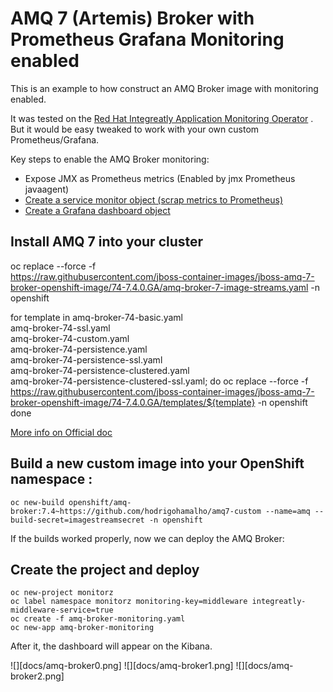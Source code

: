 # AMQ 7 (Artemis) Broker with Prometheus Grafana Monitoring enabled

This is an example to how construct an AMQ Broker image with monitoring enabled. 

It was tested on the [Red Hat Integreatly Application Monitoring Operator](https://github.com/integr8ly/application-monitoring-operator) . But it would be easy tweaked to work with your own custom Prometheus/Grafana.

Key steps to enable the AMQ Broker monitoring:

* Expose JMX as Prometheus metrics (Enabled by jmx Prometheus javaagent)
* [Create a service monitor object (scrap metrics to Prometheus)](./service-monitor.yaml)
* [Create a Grafana dashboard object](./grafana-dashboard.yaml)

## Install AMQ 7 into your cluster

oc replace --force  -f \
https://raw.githubusercontent.com/jboss-container-images/jboss-amq-7-broker-openshift-image/74-7.4.0.GA/amq-broker-7-image-streams.yaml -n openshift

for template in amq-broker-74-basic.yaml \
amq-broker-74-ssl.yaml \
amq-broker-74-custom.yaml \
amq-broker-74-persistence.yaml \
amq-broker-74-persistence-ssl.yaml \
amq-broker-74-persistence-clustered.yaml \
amq-broker-74-persistence-clustered-ssl.yaml;
 do
 oc replace --force -f \
https://raw.githubusercontent.com/jboss-container-images/jboss-amq-7-broker-openshift-image/74-7.4.0.GA/templates/${template} -n openshift
 done

 [More info on Official doc](https://access.redhat.com/documentation/en-us/red_hat_amq/7.4/html-single/deploying_amq_broker_on_openshift_container_platform/index#installing-broker-ocp_broker-ocp)

 
## Build a new custom image into your OpenShift namespace :

```
oc new-build openshift/amq-broker:7.4~https://github.com/hodrigohamalho/amq7-custom --name=amq --build-secret=imagestreamsecret -n openshift
```

If the builds worked properly, now we can deploy the AMQ Broker:

## Create the project and deploy

```
oc new-project monitorz
oc label namespace monitorz monitoring-key=middleware integreatly-middleware-service=true
oc create -f amq-broker-monitoring.yaml
oc new-app amq-broker-monitoring
```

After it, the dashboard will appear on the Kibana. 

![][docs/amq-broker0.png]
![][docs/amq-broker1.png]
![][docs/amq-broker2.png]
